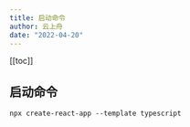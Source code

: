 ```yaml
---
title: 启动命令
author: 云上舟
date: "2022-04-20"
---
```


[[toc]]
## 启动命令

`npx create-react-app --template typescript`
